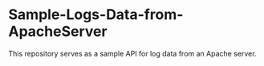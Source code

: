 # Sample-Logs-Data-from-ApacheServer
This repository serves as a sample API for log data from an Apache server.
